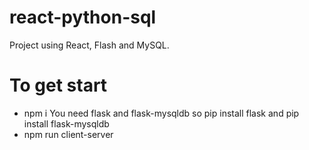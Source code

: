 # react-python-sql

Project using React, Flash and MySQL. 


# To get start
- npm i
You need flask and flask-mysqldb
so pip install flask and pip install flask-mysqldb
- npm run client-server
